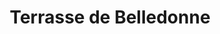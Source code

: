 ---
title: "Terrasse de Belledonne"
url: /saint-martin-dheres/terrasse-de-belledonne/
shop: centre commercial
---